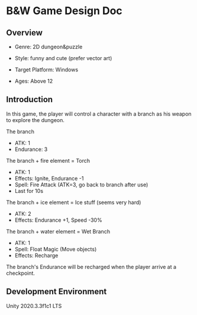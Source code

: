 # B&W Game Design Doc

## Overview

+   Genre: 2D dungeon&puzzle

+   Style: funny and cute (prefer vector art)

+   Target Platform: Windows

+   Ages: Above 12




## Introduction

In this game, the player will control a character with a branch as his weapon to explore the dungeon.

The branch

+ ATK: 1
+ Endurance: 3

The branch + fire element = Torch

+ ATK: 1
+ Effects: Ignite, Endurance -1
+ Spell: Fire Attack (ATK=3, go back to branch after use)
+ Last for 10s

The branch + ice element = Ice stuff (seems very hard)

+ ATK: 2
+ Effects: Endurance +1, Speed -30%

The branch + water element = Wet Branch

+ ATK: 1
+ Spell: Float Magic (Move objects)
+ Effects: Recharge



The branch's Endurance will be recharged when the player arrive at a checkpoint.

## Development Environment

Unity 2020.3.3f1c1 LTS

